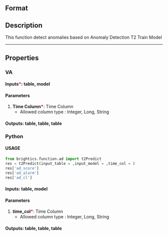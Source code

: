 ## Format



## Description
This function detect anomalies based on Anomaly Detection T2 Train Model

---

## Properties
### VA
#### Inputs<b style="color:red">*</b>: table, model

#### Parameters
1. **Time Column**<b style="color:red">*</b>: Time Column
   - Allowed column type : Integer, Long, String

#### Outputs: table, table, table

### Python

#### USAGE
```python
from brightics.function.ad import t2Predict
res = t2Predict(input_table = ,input_model = ,time_col = )
res['ad_score']
res['ad_alarm']
res['ad_cl']
```
#### Inputs: table, model

#### Parameters
1. **time_col**<b style="color:red">*</b>: Time Column
   - Allowed column type : Integer, Long, String

#### Outputs: table, table, table

